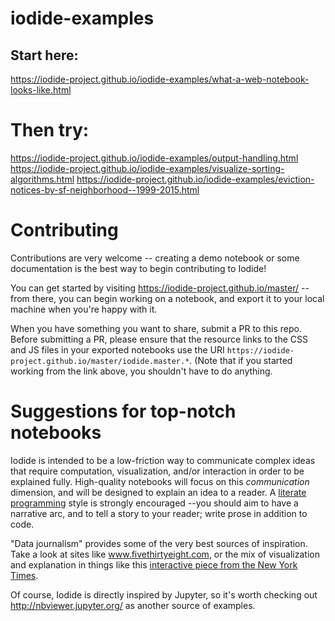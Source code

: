 # iodide-examples
## Start here:
https://iodide-project.github.io/iodide-examples/what-a-web-notebook-looks-like.html
# Then try:
https://iodide-project.github.io/iodide-examples/output-handling.html
https://iodide-project.github.io/iodide-examples/visualize-sorting-algorithms.html
https://iodide-project.github.io/iodide-examples/eviction-notices-by-sf-neighborhood--1999-2015.html

# Contributing
Contributions are very welcome -- creating a demo notebook or some documentation is the best way to begin contributing to Iodide!

You can get started by visiting https://iodide-project.github.io/master/ -- from there, you can begin working on a notebook, and export it to your local machine when you're happy with it.

When you have something you want to share, submit a PR to this repo. Before submitting a PR, please ensure that the resource links to the CSS and JS files in your exported notebooks use the URI `https://iodide-project.github.io/master/iodide.master.*`. (Note that if you started working from the link above, you shouldn't have to do anything.

# Suggestions for top-notch notebooks

Iodide is intended to be a low-friction way to communicate complex ideas that require computation, visualization, and/or interaction in order to be explained fully. High-quality notebooks will focus on this *communication* dimension, and will be designed to explain an idea to a reader. A [literate programming](https://en.wikipedia.org/wiki/Literate_programming) style is strongly encouraged --you should aim to have a narrative arc, and to tell a story to your reader; write prose in addition to code.

"Data journalism" provides some of the very best sources of inspiration. Take a look at sites like www.fivethirtyeight.com, or the mix of visualization and explanation in things like this [interactive piece from the New York Times](https://www.nytimes.com/interactive/2017/11/28/upshot/what-the-tax-bill-would-look-like-for-25000-middle-class-families.html).

Of course, Iodide is directly inspired by Jupyter, so it's worth checking out http://nbviewer.jupyter.org/ as another source of examples.
